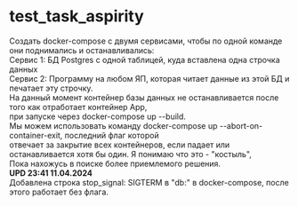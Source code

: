 # test_task_aspirity
Создать docker-compose с двумя сервисами, чтобы по одной команде они поднимались и останавливались:  
Сервис 1: БД Postgres с одной таблицей, куда вставлена одна строчка данных  
Сервис 2: Программу на любом ЯП, которая читает данные из этой БД и печатает эту строчку.  
На данный момент контейнер базы данных не останавливается после того как отработает контейнер App,  
при запуске через docker-compose up --build.  
Мы можем использовать команду docker-compose up --abort-on-container-exit, последний флаг которой  
отвечает за закрытие всех контейнеров, если падает или останавливается хотя бы один. Я понимаю что это - "костыль",  
Пока нахожусь в поиске более приемлемого решения.  
____________________________UPD 23:41 11.04.2024____________________________  
Добавлена строка stop_signal: SIGTERM в "db:" в docker-compose, после этого работает без флага.
